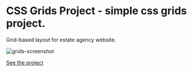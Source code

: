 # CSS Grids Project - simple css grids project.

Grid-based layout for estate agency website.

![grids-screenshot](https://user-images.githubusercontent.com/57681651/98574126-7572a180-22af-11eb-85b2-4b07875e8e9f.JPG)

[See the project](https://mike1234-pixel.github.io/Nexter/)
